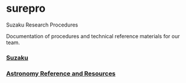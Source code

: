 # surepro
Suzaku Research Procedures

Documentation of procedures and technical reference materials for our team.

### [Suzaku](suzaku/index.md)  

### [Astronomy Reference and Resources](docs/documentationAndTechnicalReference.md)  